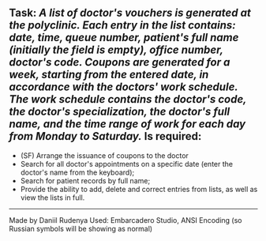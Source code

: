 Task: *A list of doctor's vouchers is generated at the polyclinic. Each entry in the list contains: date, time, queue number, patient's full name (initially the field is empty), office number, doctor's code. Coupons are generated for a week, starting from the entered date, in accordance with the doctors' work schedule. The work schedule contains the doctor's code, the doctor's specialization, the doctor's full name, and the time range of work for each day from Monday to Saturday.* Is required:
---
* (SF) Arrange the issuance of coupons to the doctor
* Search for all doctor's appointments on a specific date (enter the doctor's name from the keyboard);
* Search for patient records by full name;
* Provide the ability to add, delete and correct entries from lists, as well as view the lists in full.
---
Made by Daniil Rudenya
Used: Embarcadero Studio, ANSI Encoding (so Russian symbols will be showing as normal)
